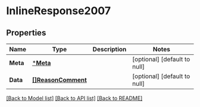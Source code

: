 # InlineResponse2007

## Properties
Name | Type | Description | Notes
------------ | ------------- | ------------- | -------------
**Meta** | [***Meta**](Meta.md) |  | [optional] [default to null]
**Data** | [**[]ReasonComment**](ReasonComment.md) |  | [optional] [default to null]

[[Back to Model list]](../README.md#documentation-for-models) [[Back to API list]](../README.md#documentation-for-api-endpoints) [[Back to README]](../README.md)


